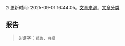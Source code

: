 :alarm_clock: 更新时间: 2025-09-01 16:44:05。[文章来源](/README.md)、[文章分类](/TAGS.md)

## 报告


> 关键字：`报告`、`月报`



